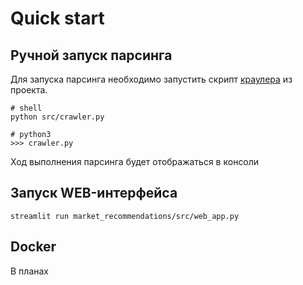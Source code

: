 # Quick start

## Ручной запуск парсинга

Для запуска парсинга необходимо запустить скрипт [краулера](src/crawler.py) из проекта.

```shell
# shell
python src/crawler.py

# python3
>>> crawler.py
```

Ход выполнения парсинга будет отображаться в консоли

## Запуск WEB-интерфейса

```shell
streamlit run market_recommendations/src/web_app.py
```

## Docker

В планах
